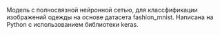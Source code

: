 Модель с полносвязной нейронной сетью, для классфификации изображений одежды на основе датасета fashion_mnist.
Написана на Python с использованием библиотеки keras.
